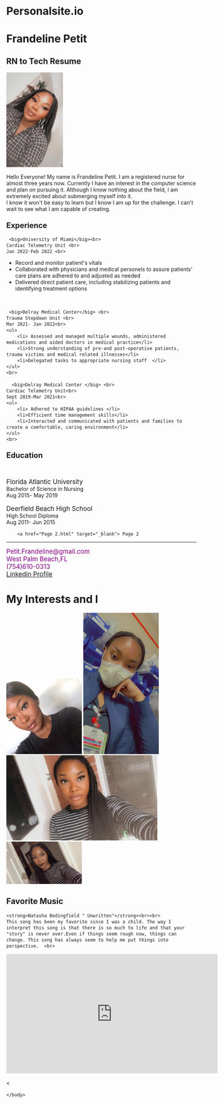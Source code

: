 # Personalsite.io
<!DOCTYPE html>
<html>
<head>
	<meta charset="utf-8">
	<meta name="viewport" content="width=device-width, initial-scale=1">
	<title> Frandeline Petit</title>
</head>
<h1>Frandeline Petit</h1>
<h2>RN to Tech Resume</h2>
<img src="petit.png" width="150" height="250">
<body>
<p>
	Hello Everyone! My name is Frandeline Petit. I am a registered nurse for almost three years now. Currently I have an interest in the computer science and plan on pursuing it. Although I know nothing about the field, I am extremely excited about submerging myself into it. <Br>  I know it won't be easy to learn but I know I am up for the challenge. I can't wait to see what I am capable of creating. 
</p>
<h3> <big>Experience </big></h3>

	 <big>University of Miami</big><br>
	Cardiac Telemetry Unit <br>
	Jan 2022-Feb 2022 <br>
<ul>
	<li> Record and monitor patient's vitals</li>
	<li>Collaborated with physicians and medical personels to assure patients' care plans are adhered to and adjusted as needed</li>
	<li> Delivered direct patient care, including stabilizing patients and identifying treatment options</li>
</ul>
	<br>

	 <big>Delray Medical Center</big> <br>
	Trauma Stepdown Unit <br>
	Mar 2021- Jan 2022<br>
	<ul>
		<li> Assessed and managed multiple wounds, administered medications and aided doctors in medical practice</li>
		<li>Strong understanding of pre-and post-operative patients, trauma victims and medical related illnesses</li>
		<li>Delegated tasks to appropriate nursing staff  </li>
	</ul>
	<br>

	  <big>Delray Medical Center </big> <br>
	Cardiac Telemetry Unit<br>
	Sept 2019-Mar 2021<br>
	<ul>
		<li> Adhered to HIPAA guidelines </li>
		<li>Efficient time management skills</li>
		<li>Interacted and communicated with patients and families to create a comfortable, caring environment</li>
	</ul>
	<br>

<h3><big>Education</big></h3><br>

<big>Florida Atlantic University</big><br>
Bachelor of Science in Nursing<br>
Aug 2015- May 2019<br>
<br>
<big>Deerfield Beach High School</big> <br>
High School Diploma<br>
Aug 2011- Jun 2015<br>

		<a href="Page 2.html" target="_blank"> Page 2
<hr>

<p style="color: purple"><big>
	Petit.Frandeline@gmail.com
	<br/>
	West Palm Beach,FL
	<br>
	(754)610-0313 <br>
	<a href="http:www.linkedin.com/in/frandeline-petit-567347229"target="_blank"> Linkedin Profile </a></big>
</p>
</body>
</html>
<!DOCTYPE html>
<html>
<head>
	<meta charset="utf-8">
	<meta name="viewport" content="width=device-width, initial-scale=1">
	<title> Frandeline Petit Page 2</title>
</head>
	<body>
		<h1> My Interests and I</h1>
		<img src=" Fran.png" width="200">
		<img src="fran 2..png" width="200">
		<img src="fran3..png" width="400">
		<img src="fran4.png" width="200">
	
<p>
	<h2>Favorite Music</h2>

	<strong>Natasha Bedingfield " Unwritten"</strong><br><br>
	This song has been my favorite since I was a child. The way I interpret this song is that there is so much to life and that your "story" is never over.Even if things seem rough now, things can change. This song has always seem to help me put things into perspective.  <br>

<iframe width="560" height="315" src="https://www.youtube.com/embed/b7k0a5hYnSI" title="YouTube video player" frameborder="0" allow="accelerometer; autoplay; clipboard-write; encrypted-media; gyroscope; picture-in-picture" allowfullscreen></iframe>

</p>
<



	</body>


</html>
